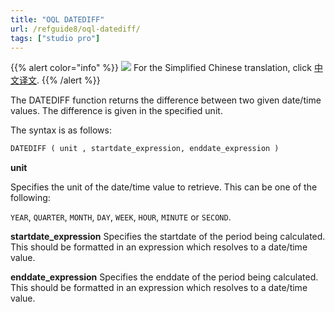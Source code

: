```yaml
---
title: "OQL DATEDIFF"
url: /refguide8/oql-datediff/
tags: ["studio pro"]
---
```


{{% alert color="info" %}}
<img src="/attachments/china.png" class="d-inline-block" /> For the Simplified Chinese translation, click [中文译文](https://cdn.mendix.tencent-cloud.com/documentation/refguide8/oql-datedeiff.pdf).
{{% /alert %}}

The DATEDIFF function returns the difference between two given date/time values. The difference is given in the specified unit.

The syntax is as follows:

```sql {linenos=false}
DATEDIFF ( unit , startdate_expression, enddate_expression )
```

**unit**

Specifies the unit of the date/time value to retrieve. This can be one of the following:

`YEAR`, `QUARTER`, `MONTH`, `DAY`, `WEEK`, `HOUR`, `MINUTE` or `SECOND`.

**startdate_expression**
Specifies the startdate of the period being calculated. This should be formatted in an expression which resolves to a date/time value.

**enddate_expression**
Specifies the enddate of the period being calculated. This should be formatted in an expression which resolves to a date/time value.
